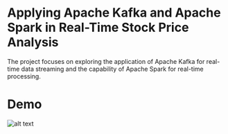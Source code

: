 # Applying Apache Kafka and Apache Spark in Real-Time Stock Price Analysis

The project focuses on exploring the application of Apache Kafka for real-time data streaming and the capability of Apache Spark for real-time processing.

# Demo

![alt text](https://https://github.com/HoaiLocTri/stock_analaysis/blob/main/img/Demo.png?raw=true)